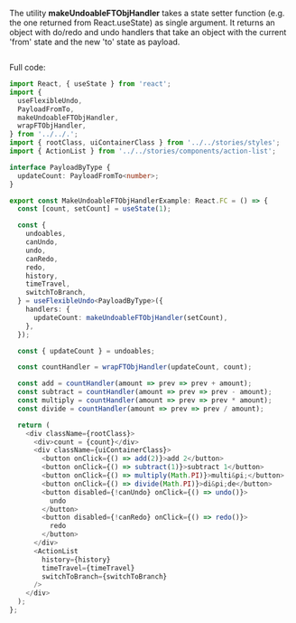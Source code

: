 The utility **makeUndoableFTObjHandler** takes a state setter function (e.g. the one returned from React.useState) as single argument. It returns an object with do/redo and undo handlers that take an object with the current 'from' state and the new 'to' state as payload.

```typescript
```

Full code:

```typescript
import React, { useState } from 'react';
import {
  useFlexibleUndo,
  PayloadFromTo,
  makeUndoableFTObjHandler,
  wrapFTObjHandler,
} from '../../.';
import { rootClass, uiContainerClass } from '../../stories/styles';
import { ActionList } from '../../stories/components/action-list';

interface PayloadByType {
  updateCount: PayloadFromTo<number>;
}

export const MakeUndoableFTObjHandlerExample: React.FC = () => {
  const [count, setCount] = useState(1);

  const {
    undoables,
    canUndo,
    undo,
    canRedo,
    redo,
    history,
    timeTravel,
    switchToBranch,
  } = useFlexibleUndo<PayloadByType>({
    handlers: {
      updateCount: makeUndoableFTObjHandler(setCount),
    },
  });

  const { updateCount } = undoables;

  const countHandler = wrapFTObjHandler(updateCount, count);

  const add = countHandler(amount => prev => prev + amount);
  const subtract = countHandler(amount => prev => prev - amount);
  const multiply = countHandler(amount => prev => prev * amount);
  const divide = countHandler(amount => prev => prev / amount);

  return (
    <div className={rootClass}>
      <div>count = {count}</div>
      <div className={uiContainerClass}>
        <button onClick={() => add(2)}>add 2</button>
        <button onClick={() => subtract(1)}>subtract 1</button>
        <button onClick={() => multiply(Math.PI)}>multi&pi;</button>
        <button onClick={() => divide(Math.PI)}>di&pi;de</button>
        <button disabled={!canUndo} onClick={() => undo()}>
          undo
        </button>
        <button disabled={!canRedo} onClick={() => redo()}>
          redo
        </button>
      </div>
      <ActionList
        history={history}
        timeTravel={timeTravel}
        switchToBranch={switchToBranch}
      />
    </div>
  );
};
```
